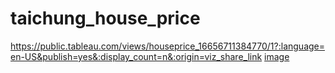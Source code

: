 # taichung_house_price
https://public.tableau.com/views/houseprice_16656711384770/1?:language=en-US&publish=yes&:display_count=n&:origin=viz_share_link
[image](https://github.com/barry80417/taichung_house_price/blob/main/%E5%84%80%E8%A1%A8%E6%9D%BF%E7%AA%97%E6%A0%BC%201.png)
